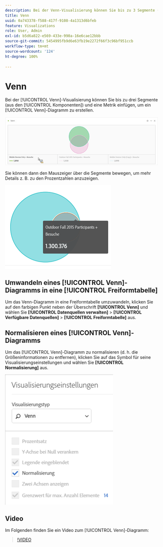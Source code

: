 ```yaml
---
description: Bei der Venn-Visualisierung können Sie bis zu 3 Segmente (aus Komponenten) und eine Metrik einfügen, um ein Venn-Diagramm zu erstellen.
title: Venn
uuid: 0a743378-f588-417f-9108-4a1313d6bfeb
feature: Visualizations
role: User, Admin
exl-id: b5d6a822-e569-433e-990a-16e6cae12bbb
source-git-commit: 5454995fb9d6e63fb19e2272f66f3c96bf951ccb
workflow-type: tm+mt
source-wordcount: '124'
ht-degree: 100%

---
```


# Venn

Bei der [!UICONTROL Venn]-Visualisierung können Sie bis zu drei Segmente (aus den [!UICONTROL Komponenten]) und eine Metrik einfügen, um ein [!UICONTROL Venn]-Diagramm zu erstellen.

![](assets/venn.png)

Sie können dann den Mauszeiger über die Segmente bewegen, um mehr Details z. B. zu den Prozentzahlen anzuzeigen.

![](assets/venn_hover.png)

## Umwandeln eines [!UICONTROL Venn]-Diagramms in eine [!UICONTROL Freiformtabelle]

Um das Venn-Diagramm in eine Freiformtabelle umzuwandeln, klicken Sie auf den farbigen Punkt neben der Überschrift **[!UICONTROL Venn]** und wählen Sie **[!UICONTROL Datenquellen verwalten]** > **[!UICONTROL Verfügbare Datenquellen]** > **[!UICONTROL Freiformtabelle]** aus.

## Normalisieren eines [!UICONTROL Venn]-Diagramms

Um das [!UICONTROL Venn]-Diagramm zu normalisieren (d. h. die Größeninformationen zu entfernen), klicken Sie auf das Symbol für seine Visualisierungseinstellungen und wählen Sie **[!UICONTROL Normalisierung]** aus.

![](assets/normalization.png)

## Video

Im Folgenden finden Sie ein Video zum [!UICONTROL Venn]-Diagramm:

>[!VIDEO](https://video.tv.adobe.com/v/335798/?quality=12)
